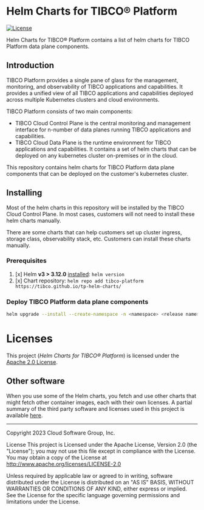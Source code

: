 # Helm Charts for TIBCO® Platform
[![License](https://img.shields.io/badge/License-Apache%202.0-blue.svg)](https://opensource.org/licenses/Apache-2.0)

Helm Charts for TIBCO® Platform contains a list of helm charts for TIBCO Platform data plane components.

## Introduction
TIBCO Platform provides a single pane of glass for the management, monitoring, and observability of TIBCO applications and capabilities. It provides a unified view of all TIBCO applications and capabilities deployed across multiple Kubernetes clusters and cloud environments.

TIBCO Platform consists of two main components:
* TIBCO Cloud Control Plane is the central monitoring and management interface for n-number of data planes running TIBCO applications and capabilities.
* TIBCO Cloud Data Plane is the runtime environment for TIBCO applications and capabilities. It contains a set of helm charts that can be deployed on any kubernetes cluster on-premises or in the cloud.

This repository contains helm charts for TIBCO Platform data plane components that can be deployed on the customer's kubernetes cluster.

## Installing

Most of the helm charts in this repository will be installed by the TIBCO Cloud Control Plane. In most cases, customers will not need to install these helm charts manually.

There are some charts that can help customers set up cluster ingress, storage class, observability stack, etc. Customers can install these charts manually.

### Prerequisites
1. [x] Helm **v3 > 3.12.0** [installed](https://helm.sh/docs/using_helm/#installing-helm): `helm version`
2. [x] Chart repository: `helm repo add tibco-platform https://tibco.github.io/tp-helm-charts/`

### Deploy TIBCO Platform data plane components

```bash
helm upgrade --install --create-namespace -n <namespace> <release name> tibco-platform/<ingress chart> -f <ingress values file>
```

# Licenses

This project (_Helm Charts for TIBCO® Platform_) is licensed under the [Apache 2.0 License](LICENSE).

## Other software

When you use some of the Helm charts, you fetch and use other charts that might fetch other container images, each with their own licenses.
A partial summary of the third party software and licenses used in this project is available [here](docs/third-party-software-licenses.md).

---
Copyright 2023 Cloud Software Group, Inc.

License This project is Licensed under the Apache License, Version 2.0 (the "License"); 
you may not use this file except in compliance with the License. 
You may obtain a copy of the License at http://www.apache.org/licenses/LICENSE-2.0

Unless required by applicable law or agreed to in writing, 
software distributed under the License is distributed on an "AS IS" BASIS, 
WITHOUT WARRANTIES OR CONDITIONS OF ANY KIND, either express or implied. 
See the License for the specific language governing permissions and limitations under the License.
